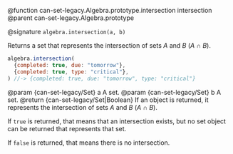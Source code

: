 
@function can-set-legacy.Algebra.prototype.intersection intersection
@parent can-set-legacy.Algebra.prototype

@signature `algebra.intersection(a, b)`

Returns a set that represents the intersection of sets _A_ and _B_ (_A_ ∩ _B_).

```js
algebra.intersection(
  {completed: true, due: "tomorrow"},
  {completed: true, type: "critical"},
) //-> {completed: true, due: "tomorrow", type: "critical"}
```

  @param  {can-set-legacy/Set} a A set.
  @param  {can-set-legacy/Set} b A set.
  @return {can-set-legacy/Set|Boolean} If an object is returned, it
  represents the intersection of sets _A_ and _B_ (_A_ ∩ _B_).

  If `true` is returned, that means that an intersection exists, but no set object
  can be returned that represents that set.

  If `false` is returned, that means there is no intersection.
